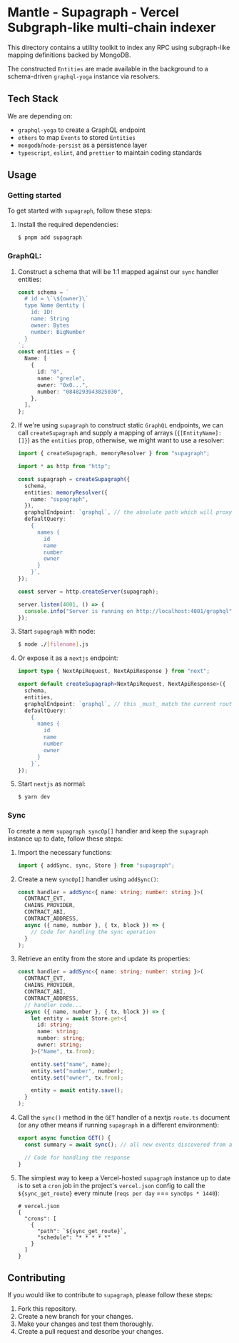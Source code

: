 # Mantle - Supagraph - Vercel Subgraph-like multi-chain indexer

This directory contains a utility toolkit to index any RPC using subgraph-like mapping definitions backed by MongoDB.

The constructed `Entities` are made available in the background to a schema-driven `graphql-yoga` instance via resolvers.

## Tech Stack

We are depending on:

- `graphql-yoga` to create a GraphQL endpoint
- `ethers` to map `Events` to stored `Entities`
- `mongodb`/`node-persist` as a persistence layer
- `typescript`, `eslint`, and `prettier` to maintain coding standards

## Usage

### Getting started

To get started with `supagraph`, follow these steps:

1. Install the required dependencies:

   ```bash
   $ pnpm add supagraph
   ```

### GraphQL:

1. Construct a schema that will be 1:1 mapped against our `sync` handler entities:

   ```typescript
   const schema = `
     # id = \`\${owner}\`
     type Name @entity {
       id: ID!
       name: String
       owner: Bytes
       number: BigNumber
     }
   `;
   const entities = {
     Name: [
       {
         id: "0",
         name: "grezle",
         owner: "0x0...",
         number: "0848293943825030",
       },
     ],
   };
   ```

2. If we're using `supagraph` to construct static `GraphQL` endpoints, we can call `createSupagraph` and supply a mapping of arrays (`{[EntityName]: []}`) as the `entities` prop, otherwise, we might want to use a resolver:

   ```typescript
   import { createSupagraph, memoryResolver } from "supagraph";

   import * as http from "http";

   const supagraph = createSupagraph({
     schema,
     entities: memoryResolver({
       name: "supagraph",
     }),
     graphqlEndpoint: `graphql`, // the absolute path which will proxy supagraph.GET()/.POST() requests
     defaultQuery: `
       {
         names {
           id
           name
           number
           owner
         }
       }`,
   });

   const server = http.createServer(supagraph);

   server.listen(4001, () => {
     console.info("Server is running on http://localhost:4001/graphql");
   });
   ```

3. Start `supagraph` with node:

   ```bash
   $ node ./[filename].js
   ```

4. Or expose it as a `nextjs` endpoint:

   ```typescript
   import type { NextApiRequest, NextApiResponse } from "next";

   export default createSupagraph<NextApiRequest, NextApiResponse>({
     schema,
     entities,
     graphqlEndpoint: `graphql`, // this _must_ match the current route
     defaultQuery: `
       {
         names {
           id
           name
           number
           owner
         }
       }`,
   });
   ```

5. Start `nextjs` as normal:

   ```bash
   $ yarn dev
   ```

### Sync

To create a new `supagraph syncOp[]` handler and keep the `supagraph` instance up to date, follow these steps:

1. Import the necessary functions:

   ```typescript
   import { addSync, sync, Store } from "supagraph";
   ```

2. Create a new `syncOp[]` handler using `addSync()`:

   ```typescript
   const handler = addSync<{ name: string; number: string }>(
     CONTRACT_EVT,
     CHAINS_PROVIDER,
     CONTRACT_ABI,
     CONTRACT_ADDRESS,
     async ({ name, number }, { tx, block }) => {
       // Code for handling the sync operation
     }
   );
   ```

3. Retrieve an entity from the store and update its properties:

   ```typescript
   const handler = addSync<{ name: string; number: string }>(
     CONTRACT_EVT,
     CHAINS_PROVIDER,
     CONTRACT_ABI,
     CONTRACT_ADDRESS,
     // handler code...
     async ({ name, number }, { tx, block }) => {
       let entity = await Store.get<{
         id: string;
         name: string;
         number: string;
         owner: string;
       }>("Name", tx.from);

       entity.set("name", name);
       entity.set("number", number);
       entity.set("owner", tx.from);

       entity = await entity.save();
     }
   );
   ```

4. Call the `sync()` method in the `GET` handler of a nextjs `route.ts` document (or any other means if running `supagraph` in a different environment):

   ```typescript
   export async function GET() {
     const summary = await sync(); // all new events discovered from all sync operations

     // Code for handling the response
   }
   ```

5. The simplest way to keep a Vercel-hosted `supagraph` instance up to date is to set a `cron` job in the project's `vercel.json` config to call the `${sync_get_route}` every minute (`reqs per day` === `syncOps * 1440`):

   ```
   # vercel.json
   {
     "crons": [
       {
         "path": `${sync_get_route}`,
         "schedule": "* * * * *"
       }
     ]
   }
   ```

## Contributing

If you would like to contribute to `supagraph`, please follow these steps:

1. Fork this repository.
2. Create a new branch for your changes.
3. Make your changes and test them thoroughly.
4. Create a pull request and describe your changes.
